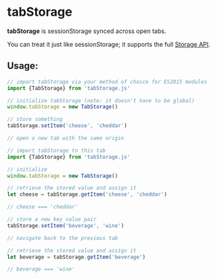 # tabStorage
**tabStorage** is sessionStorage synced across open tabs.

You can treat it just like sessionStorage; it supports the full [Storage API](https://developer.mozilla.org/en-US/docs/Web/API/Storage).

## Usage:

```JavaScript
// import tabStorage via your method of choice for ES2015 modules
import {TabStorage} from 'tabStorage.js'

// initialize tabStorage (note: it doesn't have to be global)
window.tabStorage = new TabStorage()

// store something
tabStorage.setItem('cheese', 'cheddar')

// open a new tab with the same origin

// import tabStorage to this tab
import {TabStorage} from 'tabStorage.js'

// initialize
window.tabStorage = new TabStorage()

// retrieve the stored value and assign it
let cheese = tabStorage.getItem('cheese', 'cheddar')

// cheese === 'cheddar'

// store a new key value pair
tabStorage.setItem('beverage', 'wine')

// navigate back to the previous tab

// retrieve the stored value and assign it
let beverage = tabStorage.getItem('beverage')

// beverage === 'wine'
```
